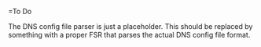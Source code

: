 ﻿=To Do

The DNS config file parser is just a placeholder. This should be replaced
by something with a proper FSR that parses the actual DNS config file format.